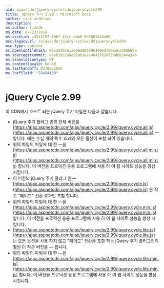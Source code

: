 ```yaml
---
uid: ajax/cdn/jquery-cycle/cdnjquerycycle299
title: jQuery 주기 2.99 | Microsoft Docs
author: rick-anderson
description: ''
ms.author: riande
ms.date: 07/23/2014
ms.assetid: c4941287-f0bf-42cc-abb0-8d68838a4e98
msc.legacyurl: /ajax/cdn/jquery-cycle/cdnjquerycycle299
msc.type: content
ms.openlocfilehash: 95c28d6be1ab09dd059d6160edf99ce63d68b68e
ms.sourcegitcommit: e7e91932a6e91a63e2e46417626f39d6b244a3ab
ms.translationtype: MT
ms.contentlocale: ko-KR
ms.lasthandoff: 03/06/2020
ms.locfileid: "78454139"
---
```

# <a name="jquery-cycle-299"></a>jQuery Cycle 2.99

이 CDN에서 호스트 되는 jQuery 주기 파일은 다음과 같습니다.

- jQuery 주기 플러그 인의 전체 버전을 [https://ajax.aspnetcdn.com/ajax/jquery.cycle/2.99/jquery.cycle.all.js](https://ajax.aspnetcdn.com/ajax/jquery.cycle/2.99/jquery.cycle.all.js) &mdash; 합니다. 에는 수십 개의 특수 효과와 모든 옵션이 포함 되어 있습니다.
- 위의 파일의 파일에 대 한 &mdash;을 [https://ajax.aspnetcdn.com/ajax/jquery.cycle/2.99/jquery.cycle.all.min.js](https://ajax.aspnetcdn.com/ajax/jquery.cycle/2.99/jquery.cycle.all.min.js) 합니다. 이 버전을 프로덕션 응용 프로그램에 사용 하 여 웹 사이트 성능을 향상 시킵니다.
- 이 버전의 jQuery 주기 플러그 인&mdash; [https://ajax.aspnetcdn.com/ajax/jquery.cycle/2.99/jquery.cycle.js](https://ajax.aspnetcdn.com/ajax/jquery.cycle/2.99/jquery.cycle.js) 은 작고 "페이드" 전환 효과만 포함 합니다.
- 위의 파일의 파일에 대 한 &mdash;을 [https://ajax.aspnetcdn.com/ajax/jquery.cycle/2.99/jquery.cycle.min.js](https://ajax.aspnetcdn.com/ajax/jquery.cycle/2.99/jquery.cycle.min.js) 합니다. 이 버전을 프로덕션 응용 프로그램에 사용 하 여 웹 사이트 성능을 향상 시킵니다.
- [https://ajax.aspnetcdn.com/ajax/jquery.cycle/2.99/jquery.cycle.lite.js](https://ajax.aspnetcdn.com/ajax/jquery.cycle/2.99/jquery.cycle.lite.js) 는 모든 옵션을 사용 하지 않고 "페이드" 전환을 포함 하는 jQuery 주기 플러그인의 훨씬 더 작은 버전을 &mdash; 합니다.
- 위의 파일의 파일에 대 한 &mdash;을 [https://ajax.aspnetcdn.com/ajax/jquery.cycle/2.99/jquery.cycle.lite.min.js](https://ajax.aspnetcdn.com/ajax/jquery.cycle/2.99/jquery.cycle.lite.min.js) 합니다. 이 버전을 프로덕션 응용 프로그램에 사용 하 여 웹 사이트 성능을 향상 시킵니다.
